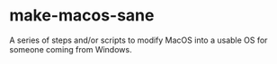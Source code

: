 # make-macos-sane
A series of steps and/or scripts to modify MacOS into a usable OS for someone coming from Windows.
